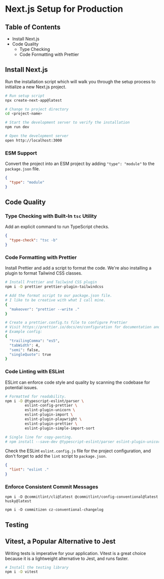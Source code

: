 # Next.js Setup for Production

## Table of Contents

- Install Next.js
- Code Quality
  - Type Checking
  - Code Formatting with Prettier

## Install Next.js

Run the installation script which will walk you through the setup process to initialize a new Next.js project.

```bash
# Run setup script
npx create-next-app@latest

# Change to project directory
cd <project-name>

# Start the development server to verify the installation
npm run dev

# Open the development server
open http://localhost:3000
```

### ESM Support

Convert the project into an ESM project by adding `"type": "module"` to the `package.json` file.

```json
{
  "type": "module"
}
```

## Code Quality

### Type Checking with Built-In `tsc` Utility

Add an explicit command to run TypeScript checks.

```json
{
  "type-check": "tsc -b"
}
```

### Code Formatting with Prettier

Install Prettier and add a script to format the code. We're also installing a plugin to format Tailwind CSS classes.

```bash
# Install Prettier and Tailwind CSS plugin
npm i -D prettier prettier-plugin-tailwindcss

# Add the format script to our package.json file.
# I like to be creative with what I call mine.
{
  "makeover": "prettier --write ."
}

# Create a prettier.config.ts file to configure Prettier
# Visit https://prettier.io/docs/en/configuration for documentation and a list of available options.
# Example config:
{
  "trailingComma": "es5",
  "tabWidth": 4,
  "semi": false,
  "singleQuote": true
}
```

### Code Linting with ESLint

ESLint can enforce code style and quality by scanning the codebase for potential issues.

```bash
# Formatted for readability.
npm i -D @typescript-eslint/parser \
         eslint-config-prettier \
         eslint-plugin-unicorn \
         eslint-plugin-import \
         eslint-plugin-playwright \
         eslint-plugin-prettier \
         eslint-plugin-simple-import-sort

# Single line for copy-pasting.
# npm install --save-dev @typescript-eslint/parser eslint-plugin-unicorn eslint-plugin-import eslint-plugin-playwright eslint-config-prettier eslint-plugin-prettier eslint-plugin-simple-import-sort
```

Check the ESLint `eslint.config.js` file for the project configuration, and don't forget to add the `lint` script to `package.json`.

```json
{
  "lint": "eslint ."
}
```

### Enforce Consistent Commit Messages

```
npm i -D @commitlint/cli@latest @commitlint/config-conventional@latest husky@latest

npm i -D commitizen cz-conventional-changelog
```

## Testing

## Vitest, a Popular Alternative to Jest

Writing tests is imperative for your application.  Vitest is a great choice because it is a lightweight alternative to Jest, and runs faster.

```bash
# Install the testing library
npm i -D vitest
```

